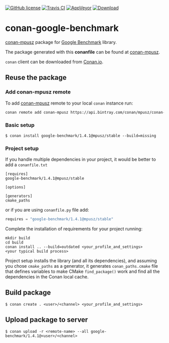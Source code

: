 [![GitHub license](https://img.shields.io/badge/license-MIT-blue.svg?maxAge=3600)](https://raw.githubusercontent.com/mpusz/conan-google-benchmark/master/LICENSE)
[![Travis CI](https://img.shields.io/travis/mpusz/conan-google-benchmark/master.svg?label=Travis%20CI)](https://travis-ci.org/mpusz/conan-google-benchmark)
[![AppVeyor](https://img.shields.io/appveyor/ci/mpusz/conan-google-benchmark/master.svg?label=AppVeyor)](https://ci.appveyor.com/project/mpusz/conan-google-benchmark)
[![Download](https://api.bintray.com/packages/mpusz/conan-mpusz/google-benchmark%3Ampusz/images/download.svg)](https://bintray.com/mpusz/conan-mpusz/google-benchmark%3Ampusz/_latestVersion)

# conan-google-benchmark

[conan-mpusz](https://bintray.com/mpusz/conan-mpusz) package for [Google Benchmark](https://github.com/google/benchmark) library.

The package generated with this **conanfile** can be found at [conan-mpusz](https://bintray.com/mpusz/conan-mpusz/google-benchmark%3Ampusz).

`conan` client can be downloaded from [Conan.io](https://conan.io).

## Reuse the package

### Add conan-mpusz remote

To add [conan-mpusz](https://bintray.com/mpusz/conan-mpusz) remote to your
local `conan` instance run:

```bash
conan remote add conan-mpusz https://api.bintray.com/conan/mpusz/conan-mpusz
```

### Basic setup

```
$ conan install google-benchmark/1.4.1@mpusz/stable --build=missing
```

### Project setup

If you handle multiple dependencies in your project, it would be better
to add a `conanfile.txt`

```
[requires]
google-benchmark/1.4.1@mpusz/stable

[options]

[generators]
cmake_paths
```

or if you are using `conanfile.py` file add:

```python
requires = "google-benchmark/1.4.1@mpusz/stable"
```

Complete the installation of requirements for your project running:

```
mkdir build
cd build
conan install .. --build=outdated <your_profile_and_settings>
<your typical build process>
```

Project setup installs the library (and all its dependencies), and assuming you chose
`cmake_paths` as a generator, it generates `conan_paths.cmake` file that defines variables
to make CMake `find_package()` work and find all the dependencies in the Conan local cache.


## Build package

```
$ conan create . <user>/<channel> <your_profile_and_settings>
```

## Upload package to server

```
$ conan upload -r <remote-name> --all google-benchmark/1.4.1@<user>/<channel>
```

